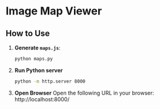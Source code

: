 # Image Map Viewer

## How to Use

1. **Generate `maps.js`**:
   ```bash
   python maps.py
   
2. **Run Python server**
    ```bash
    python -m http.server 8000

3. **Open Browser**
   Open the following URL in your browser: http://localhost:8000/
